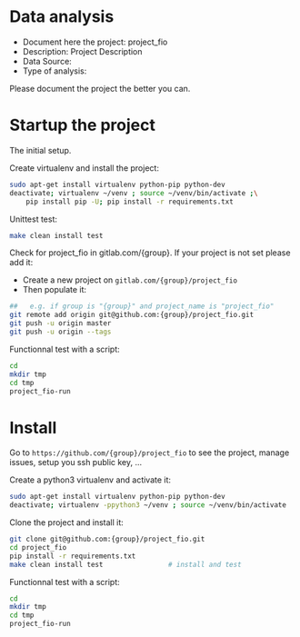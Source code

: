 # Data analysis
- Document here the project: project_fio
- Description: Project Description
- Data Source:
- Type of analysis:

Please document the project the better you can.

# Startup the project

The initial setup.

Create virtualenv and install the project:
```bash
sudo apt-get install virtualenv python-pip python-dev
deactivate; virtualenv ~/venv ; source ~/venv/bin/activate ;\
    pip install pip -U; pip install -r requirements.txt
```

Unittest test:
```bash
make clean install test
```

Check for project_fio in gitlab.com/{group}.
If your project is not set please add it:

- Create a new project on `gitlab.com/{group}/project_fio`
- Then populate it:

```bash
##   e.g. if group is "{group}" and project_name is "project_fio"
git remote add origin git@github.com:{group}/project_fio.git
git push -u origin master
git push -u origin --tags
```

Functionnal test with a script:

```bash
cd
mkdir tmp
cd tmp
project_fio-run
```

# Install

Go to `https://github.com/{group}/project_fio` to see the project, manage issues,
setup you ssh public key, ...

Create a python3 virtualenv and activate it:

```bash
sudo apt-get install virtualenv python-pip python-dev
deactivate; virtualenv -ppython3 ~/venv ; source ~/venv/bin/activate
```

Clone the project and install it:

```bash
git clone git@github.com:{group}/project_fio.git
cd project_fio
pip install -r requirements.txt
make clean install test                # install and test
```
Functionnal test with a script:

```bash
cd
mkdir tmp
cd tmp
project_fio-run
```
